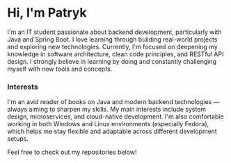 # Hi, I'm Patryk
I'm an IT student passionate about backend development, particularly with Java and Spring Boot. I love learning through building real-world projects and exploring new technologies. Currently, I'm focused on deepening my knowledge in software architecture, clean code principles, and RESTful API design. I strongly believe in learning by doing and constantly challenging myself with new tools and concepts.

### Interests
I'm an avid reader of books on Java and modern backend technologies — always aiming to sharpen my skills. My main interests include system design, microservices, and cloud-native development. I'm also comfortable working in both Windows and Linux environments (especially Fedora), which helps me stay flexible and adaptable across different development setups.

Feel free to check out my repositories below!
